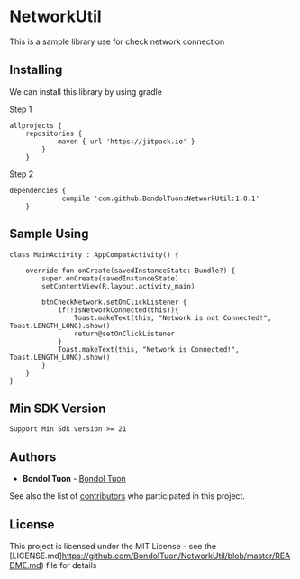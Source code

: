 
# NetworkUtil
This is a sample library use for check network connection

## Installing

We can install this library by using gradle

Step 1

```
allprojects {
	repositories {
			maven { url 'https://jitpack.io' }
		}
	}
```

Step 2

```
dependencies {
	         compile 'com.github.BondolTuon:NetworkUtil:1.0.1'
	}
```

## Sample Using

```
class MainActivity : AppCompatActivity() {

    override fun onCreate(savedInstanceState: Bundle?) {
        super.onCreate(savedInstanceState)
        setContentView(R.layout.activity_main)

        btnCheckNetwork.setOnClickListener {
            if(!isNetworkConnected(this)){
                Toast.makeText(this, "Network is not Connected!", Toast.LENGTH_LONG).show()
                return@setOnClickListener
            }
            Toast.makeText(this, "Network is Connected!", Toast.LENGTH_LONG).show()
        }
    }
}

```

## Min SDK Version

```
Support Min Sdk version >= 21

```

## Authors

* **Bondol Tuon** - [Bondol Tuon](https://github.com/BondolTuon)

See also the list of [contributors](https://github.com/BondolTuon/NetworkUtil/graphs/contributors) who participated in this project.

## License

This project is licensed under the MIT License - see the [LICENSE.md]https://github.com/BondolTuon/NetworkUtil/blob/master/README.md) file for details
